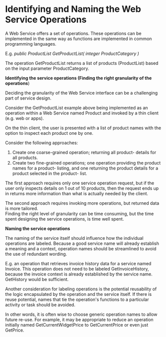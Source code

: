 # Identifying and Naming the Web Service Operations

A Web Service offers a set of operations. These operations can be implemented in the same way as functions are implemented in common programming languages.

E.g. *public ProductList GetProductList( integer ProductCategory )*

The operation GetProductList returns a list of products (ProductList) based on the input parameter ProductCategory.

**Identifying the service operations (Finding the right granularity of the operations**)

Deciding the granularity of the Web Service interface can be a challenging part of service design.

Consider the GetProductList example above being implemented as an operation within a Web Service named Product and invoked by a thin client (e.g. web or apps).

On the thin client, the user is presented with a list of product names with the option to inspect each product one by one.

Consider the following approaches:

1.  Create one coarse-grained operation; returning all product- details for all products.
2.  Create two fine-grained operations; one operation providing the product names for a product- listing, and one returning the product details for a product selected in the product- list.

The first approach requires only one service operation request, but if the user only inspects details on 1 out of 10 products, then the request ends up in returns more information than what is actually needed by the client.  

The second approach requires invoking more operations, but returned data is more tailored.  
Finding the right level of granularity can be time consuming, but the time spent designing the service operations, is time well spent.

**Naming the service operations**

The naming of the service itself should influence how the individual operations are labeled. Because a good service name will already establish a meaning and a context, operation names should be streamlined to avoid the use of redundant wording.

E.g. an operation that retrieves invoice history data for a service named Invoice. This operation does not need to be labeled GetInvoiceHistory, because the invoice context is already established by the service name. GetHistory would be sufficient.

Another consideration for labeling operations is the potential reusability of the logic encapsulated by the operation and the service itself. If there is reuse potential, names that tie the operation's functions to a particular activity or task should be avoided.

In other words, it is often wise to choose generic operation names to allow future re-use. For example, it may be appropriate to reduce an operation initially named GetCurrentWidgetPrice to GetCurrentPrice or even just GetPrice.